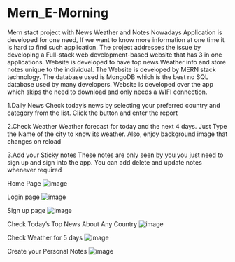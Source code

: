 # Mern_E-Morning
Mern stact project with News Weather and Notes
Nowadays Application is developed for one need, If we want to know more information at one time it is hard to find such application. The project addresses the issue by developing a Full-stack web development-based website that has 3 in one applications. Website is developed to have top news Weather info and store notes unique to the individual. 
The Website is developed by MERN stack technology. The database used is MongoDB which is the best no SQL database used by many developers. Website is developed over the app which skips the need to download and only needs a WIFI connection. 

1.Daily News 
Check today’s news by selecting your preferred country and category from the list. Click the button and enter the report

2.Check Weather 
Weather forecast for today and the next 4 days. Just Type the Name of the city to know its weather. Also, enjoy background image that changes on reload   

3.Add your Sticky notes 
These notes are only seen by you you just need to sign up and sign into the app. You can add delete and update notes whenever required 



Home Page
 ![image](https://user-images.githubusercontent.com/68473258/149183924-7ecfe4ea-a2c4-49fc-b597-fc03368c9336.png)

Login page
 ![image](https://user-images.githubusercontent.com/68473258/149183939-3ec2ff97-d91b-48e7-853e-c0252cdcac1c.png)

Sign up page
 ![image](https://user-images.githubusercontent.com/68473258/149183970-02582cb7-17e4-40f2-a200-27c8d8084d8f.png)

Check Today’s Top News About Any Country 
 ![image](https://user-images.githubusercontent.com/68473258/149184020-cafaf610-3418-475d-8d51-670bc06a24d1.png)


Check Weather for 5 days
 ![image](https://user-images.githubusercontent.com/68473258/149184051-55103b75-4b69-4660-9d93-c3f4d1462621.png)

Create your Personal Notes
 ![image](https://user-images.githubusercontent.com/68473258/149184079-7be467ea-d95c-4a94-9851-7e3f4dea5b4a.png)
 
